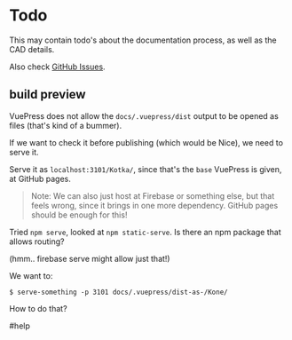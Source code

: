 # Todo

This may contain todo's about the documentation process, as well as the CAD details.

Also check [GitHub Issues](https://github.com/akauppi/Kotka/issues).


## build preview 

VuePress does not allow the `docs/.vuepress/dist` output to be opened as files (that's kind of a bummer).

If we want to check it before publishing (which would be Nice), we need to serve it.

Serve it as `localhost:3101/Kotka/`, since that's the `base` VuePress is given, at GitHub pages.

>Note: We can also just host at Firebase or something else, but that feels wrong, since it brings in one more dependency. GitHub pages should be enough for this!

Tried `npm serve`, looked at `npm static-serve`. Is there an npm package that allows routing?

(hmm.. firebase serve might allow just that!)

We want to:

```
$ serve-something -p 3101 docs/.vuepress/dist-as-/Kone/
```

How to do that?
 
 #help

